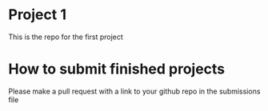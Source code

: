 # Project 1
This is the repo for the first project

# How to submit finished projects
Please make a pull request with a link to your github repo in the submissions file
